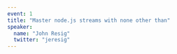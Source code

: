 ```yaml
---
event: 1
title: "Master node.js streams with none other than"
speaker:
  name: "John Resig"
  twitter: "jeresig"
---
```

